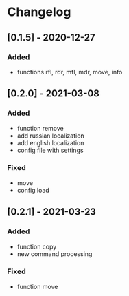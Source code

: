 # Changelog

## [0.1.5] - 2020-12-27 

### Added 

- functions rfl, rdr, mfl, mdr, move, info

## [0.2.0] - 2021-03-08 

### Added 

- function remove
- add russian localization
- add english localization
- config file with settings

### Fixed

- move
- config load 

## [0.2.1] - 2021-03-23

### Added

- function copy
- new command processing

### Fixed 

- function move 